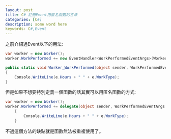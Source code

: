```yaml
---
layout: post
title: C# 註冊Event用匿名函數的方法
categories: [C#]
description: some word here
keywords: C#,Event
---
```


之前介紹過Event以下的用法:
```csharp
var worker = new Worker();
worker.WorkPerformed += new EventHandler<WorkPerformedEventArgs>(Worker_WorkPerformed);

public static void Worker_WorkPerformed(object sender, WorkPerformedEventArgs e)
{
    Console.WriteLine(e.Hours + " " + e.WorkType);
}
```

但是如果不想要特別定義一個函數的話其實可以用匿名函數的方式:
```csharp
var worker = new Worker();
worker.WorkPerformed += delegate(object sender, WorkPerformedEventArgs e)
    {
        Console.WriteLine(e.Hours + " " + e.WorkType);
    }
```

不過這個方法的缺點就是函數無法被重複使用了。